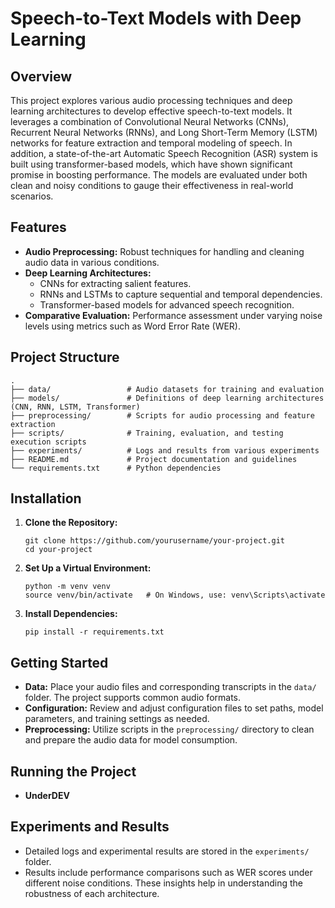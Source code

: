 # Speech-to-Text Models with Deep Learning

## Overview

This project explores various audio processing techniques and deep learning architectures to develop effective speech-to-text models. It leverages a combination of Convolutional Neural Networks (CNNs), Recurrent Neural Networks (RNNs), and Long Short-Term Memory (LSTM) networks for feature extraction and temporal modeling of speech. In addition, a state-of-the-art Automatic Speech Recognition (ASR) system is built using transformer-based models, which have shown significant promise in boosting performance. The models are evaluated under both clean and noisy conditions to gauge their effectiveness in real-world scenarios.

## Features

- **Audio Preprocessing:** Robust techniques for handling and cleaning audio data in various conditions.
- **Deep Learning Architectures:**
  - CNNs for extracting salient features.
  - RNNs and LSTMs to capture sequential and temporal dependencies.
  - Transformer-based models for advanced speech recognition.
- **Comparative Evaluation:** Performance assessment under varying noise levels using metrics such as Word Error Rate (WER).

## Project Structure

```
.
├── data/                 # Audio datasets for training and evaluation
├── models/               # Definitions of deep learning architectures (CNN, RNN, LSTM, Transformer)
├── preprocessing/        # Scripts for audio processing and feature extraction
├── scripts/              # Training, evaluation, and testing execution scripts
├── experiments/          # Logs and results from various experiments
├── README.md             # Project documentation and guidelines
└── requirements.txt      # Python dependencies
```

## Installation

1. **Clone the Repository:**

   ```
   git clone https://github.com/yourusername/your-project.git
   cd your-project
   ```

2. **Set Up a Virtual Environment:**

   ```
   python -m venv venv
   source venv/bin/activate   # On Windows, use: venv\Scripts\activate
   ```

3. **Install Dependencies:**

   ```
   pip install -r requirements.txt
   ```

## Getting Started

- **Data:** Place your audio files and corresponding transcripts in the `data/` folder. The project supports common audio formats.
- **Configuration:** Review and adjust configuration files to set paths, model parameters, and training settings as needed.
- **Preprocessing:** Utilize scripts in the `preprocessing/` directory to clean and prepare the audio data for model consumption.

## Running the Project

- **UnderDEV**
  
## Experiments and Results

- Detailed logs and experimental results are stored in the `experiments/` folder.
- Results include performance comparisons such as WER scores under different noise conditions. These insights help in understanding the robustness of each architecture.

